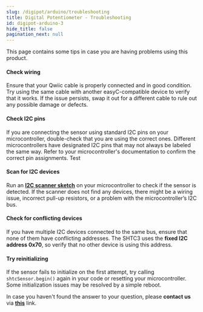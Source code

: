 ```yaml
---
slug: /digipot/arduino/troubleshooting
title: Digital Potentiometer - Troubleshooting
id: digipot-arduino-3
hide_title: false
pagination_next: null
---
```


This page contains some tips in case you are having problems using this product.

<ExpandableSection title="My sensor won't initialize!">

#### Check wiring
Ensure that your Qwiic cable is properly connected and in good condition. Try using the same cable with another easyC-compatible device to verify that it works. If the issue persists, swap it out for a different cable to rule out any possible damage or defects.

#### Check I2C pins
If you are connecting the sensor using standard I2C pins on your microcontroller, double-check that you are using the correct ones. Different microcontrollers have designated I2C pins that may not always be labeled the same way. Refer to your microcontroller's documentation to confirm the correct pin assignments. Test

#### Scan for I2C devices
Run an [**I2C scanner sketch**](https://github.com/SolderedElectronics/Soldered-Hacky-Codes/tree/main/I2C_Scanner) on your microcontroller to check if the sensor is detected. If the scanner does not find any devices, there might be a wiring issue, incorrect pull-up resistors, or a problem with the microcontroller’s I2C bus.

#### Check for conflicting devices
If you have multiple I2C devices connected to the same bus, ensure that none of them have conflicting addresses. The SHTC3 uses the **fixed I2C address 0x70**, so verify that no other device is using this address.

#### Try reinitializing
If the sensor fails to initialize on the first attempt, try calling `shtcSensor.begin()` again in your code or resetting your microcontroller. Some initialization issues may be resolved by a simple reboot.

</ExpandableSection>


<InfoBox>In case you haven't found the answer to your question, please **contact us** via [**this**](https://soldered.com/contact/) link.</InfoBox>